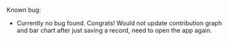 Known bug:
 * Currently no bug found. Congrats!
 Would not update contribution graph and bar chart after just saving a record, need to open the app again.